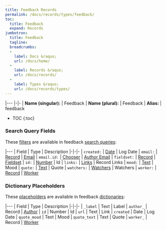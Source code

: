 ```yaml
---
title: Feedback Records
permalink: /docs/records/types/feedback/
toc:
  title: Feedback
  expand: Records
jumbotron:
  title: Feedback
  tagline: 
  breadcrumbs:
  -
    label: Docs &raquo;
    url: /docs/home/
  -
    label: Records &raquo;
    url: /docs/records/
  -
    label: Types &raquo;
    url: /docs/records/types/
---
```


|---
|-|-
| **Name (singular):** | Feedback
| **Name (plural):** | Feedback
| **Alias:** | feedback

* TOC
{:toc}

### Search Query Fields

These [filters](/docs/search/filters/) are available in feedback [search queries](/docs/search/):

|---
| Field | Type | Description
|-|-|-
| `created:` | [Date](/docs/search/filters/dates/) | Log Date
| `email:` | [Record](/docs/search/deep-search/) | [Email](/docs/records/types/address/)
| `email.id:` | [Chooser](/docs/search/filters/choosers/) | [Author Email](/docs/records/types/address/)
| `fieldset:` | [Record](/docs/search/deep-search/) | [Fieldset](/docs/records/types/custom_fieldset/)
| `id:` | [Number](/docs/search/filters/numbers/) | Id
| `links:` | [Links](/docs/search/filters/links/) | Record Links
| `mood:` | [Text](/docs/search/filters/text/) | Mood
| `quote:` | [Text](/docs/search/filters/text/) | Quote
| `watchers:` | [Watchers](/docs/search/filters/watchers/) | Watchers
| `worker:` | [Record](/docs/search/deep-search/) | [Worker](/docs/records/types/worker/)

### Dictionary Placeholders

These [placeholders](/docs/bots/scripting/placeholders/) are available in feedback [dictionaries](/docs/bots/behaviors/dictionaries/):

|---
| Field | Type | Description
|-|-|-
| `_label` | Text | Label
| `author_` | Record | [Author](/docs/records/types/feedback/)
| `id` | Number | Id
| `url` | Text | Link
| `created` | Date | Log Date
| `quote_mood` | Text | Mood
| `quote_text` | Text | Quote
| `worker_` | Record | [Worker](/docs/records/types/feedback/)

